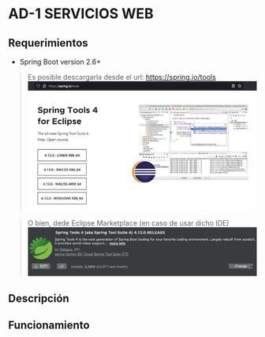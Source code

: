 # AD-1 SERVICIOS WEB

## Requerimientos

- Spring Boot version 2.6+

> Es posible descargarla desde el url: https://spring.io/tools
> ![img-spring1](https://github.com/bokdelajungla/DevOps_AD1_ServiciosWeb/blob/adri/DevOps_AD1_WebService/imgs/spring_install1.png)

> O bien, dede Eclipse Marketplace (en caso de usar dicho IDE)
> ![img-spring2](https://github.com/bokdelajungla/DevOps_AD1_ServiciosWeb/blob/adri/DevOps_AD1_WebService/imgs/spring_install2.png)

## Descripción

## Funcionamiento
